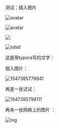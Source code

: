 测试：插入图片


![avatar](http://e.hiphotos.baidu.com/image/h%3D300/sign=c422d4ad98cad1c8cfbbfa274f3f67c4/83025aafa40f4bfb0f815ad60e4f78f0f63618db.jpg)

![avatar](C:/Users/sayschj/Desktop/搜狗截图20190111092716.png)

![](C:/Users/sayschj/Desktop/7c1ed21b0ef41bd5f81eae7e5cda81cb38db3dee.jpg)

![sdsd](C:/Users/sayschj/Desktop/搜狗截图20190111165529.png)

这是用typora写的文字：

插入图片：

![1547385779941](C:\Users\sayschj\AppData\Roaming\Typora\typora-user-images\1547385779941.png)

再差一张试试：

![1547385794111](C:\Users\sayschj\AppData\Roaming\Typora\typora-user-images\1547385794111.png)

再来一张网络上的图片  ：

![ing](https://upload.jianshu.io/admin_banners/web_images/4592/653b83123e67d14b07c5606aee62902d91cad0e0.jpg?imageMogr2/auto-orient/strip|imageView2/1/w/1250/h/540)